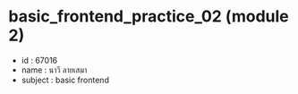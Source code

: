 # basic_frontend_practice_02 (module 2)

- id : 67016
- name : นาวี ลายเสมา
- subject : basic frontend